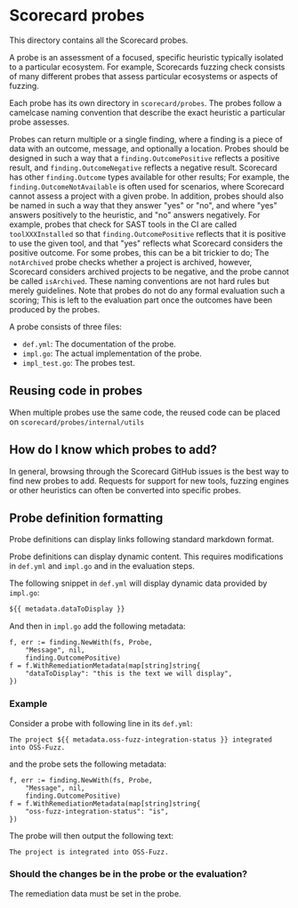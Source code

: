 # Scorecard probes

This directory contains all the Scorecard probes.

A probe is an assessment of a focused, specific heuristic typically isolated to a particular ecosystem. For example, Scorecards fuzzing check consists of many different probes that assess particular ecosystems or aspects of fuzzing.

Each probe has its own directory in `scorecard/probes`. The probes follow a camelcase naming convention that describe the exact heuristic a particular probe assesses. 

Probes can return multiple or a single finding, where a finding is a piece of data with an outcome, message, and optionally a location. Probes should be designed in such a way that a `finding.OutcomePositive` reflects a positive result, and `finding.OutcomeNegative` reflects a negative result. Scorecard has other `finding.Outcome` types available for other results; For example, the `finding.OutcomeNotAvailable` is often used for scenarios, where Scorecard cannot assess a project with a given probe. In addition, probes should also be named in such a way that they answer "yes" or "no", and where "yes" answers positively to the heuristic, and "no" answers negatively. For example, probes that check for SAST tools in the CI are called `toolXXXInstalled` so that `finding.OutcomePositive` reflects that it is positive to use the given tool, and that "yes" reflects what Scorecard considers the positive outcome. For some probes, this can be a bit trickier to do; The `notArchived` probe checks whether a project is archived, however, Scorecard considers archived projects to be negative, and the probe cannot be called `isArchived`. These naming conventions are not hard rules but merely guidelines. Note that probes do not do any formal evaluation such a scoring; This is left to the evaluation part once the outcomes have been produced by the probes.

A probe consists of three files: 

- `def.yml`: The documentation of the probe. 
- `impl.go`: The actual implementation of the probe.
- `impl_test.go`: The probes test.

## Reusing code in probes

When multiple probes use the same code, the reused code can be placed on `scorecard/probes/internal/utils`

## How do I know which probes to add?

In general, browsing through the Scorecard GitHub issues is the best way to find new probes to add. Requests for support for new tools, fuzzing engines or other heuristics can often be converted into specific probes.

## Probe definition formatting

Probe definitions can display links following standard markdown format.

Probe definitions can display dynamic content. This requires modifications in `def.yml` and `impl.go` and in the evaluation steps.

The following snippet in `def.yml` will display dynamic data provided by `impl.go`:

```md
${{ metadata.dataToDisplay }}
```

And then in `impl.go` add the following metadata:

```golang
f, err := finding.NewWith(fs, Probe,
	"Message", nil,
	finding.OutcomePositive)
f = f.WithRemediationMetadata(map[string]string{
	"dataToDisplay": "this is the text we will display",
})
```

### Example
Consider a probe with following line in its `def.yml`:
```
The project ${{ metadata.oss-fuzz-integration-status }} integrated into OSS-Fuzz.
```

and the probe sets the following metadata:
```golang
f, err := finding.NewWith(fs, Probe,
	"Message", nil,
	finding.OutcomePositive)
f = f.WithRemediationMetadata(map[string]string{
	"oss-fuzz-integration-status": "is",
})
```

The probe will then output the following text:
```
The project is integrated into OSS-Fuzz.
```

### Should the changes be in the probe or the evaluation?
The remediation data must be set in the probe. 